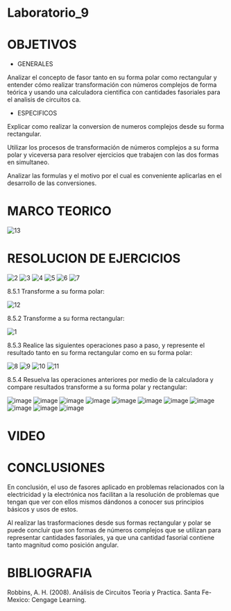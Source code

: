 # Laboratorio_9
# OBJETIVOS
* GENERALES

Analizar el concepto de fasor tanto en su forma polar como rectangular y entender cómo realizar transformación con números complejos de forma teórica y usando una calculadora cientifica con cantidades fasoriales para el analisis de circuitos ca.

* ESPECIFICOS

Explicar como realizar la conversion de numeros complejos desde su forma rectangular.

Utilizar los procesos de transformación de números complejos a su forma polar y viceversa para resolver ejercicios que trabajen con las dos formas en simultaneo.

Analizar las formulas y el motivo por el cual es conveniente aplicarlas en el desarrollo de las conversiones.
# MARCO TEORICO

![13](https://user-images.githubusercontent.com/85193519/133292711-8c64e02c-59f8-42a1-97f5-155926c09e4a.jpg)

# RESOLUCION DE EJERCICIOS
![2](https://user-images.githubusercontent.com/85193519/133291805-b39b5885-992c-4a25-b723-5467623c722d.jpg)
![3](https://user-images.githubusercontent.com/85193519/133291818-8575296d-285f-4c1c-b409-8ffb06aa0ef1.jpg)
![4](https://user-images.githubusercontent.com/85193519/133291837-cef87a39-36de-4909-9473-0b563cc1a3b4.jpg)
![5](https://user-images.githubusercontent.com/85193519/133291860-3acb5315-7423-4e9c-8c89-e572002e55d9.jpg)
![6](https://user-images.githubusercontent.com/85193519/133291877-bf6df15e-2adf-49f7-a698-310e54a0d4ca.jpg)
![7](https://user-images.githubusercontent.com/85193519/133291908-6e115544-65b1-4fa9-bb19-e9af9478e5ea.jpg)

8.5.1 Transforme a su forma polar:

![12](https://user-images.githubusercontent.com/85193519/133292198-dbece260-c223-4a05-9484-d19525f71895.jpg)

8.5.2 Transforme a su forma rectangular:

![1](https://user-images.githubusercontent.com/85193519/133176583-81bd733d-2ed1-444e-99b7-f6008cbf7d04.jpg)

8.5.3 Realice las siguientes operaciones paso a paso, y represente el resultado tanto en su forma rectangular como en su forma polar:

![8](https://user-images.githubusercontent.com/85193519/133291941-c1d90fdb-304e-4aad-9280-a1740f4e3050.jpg)
![9](https://user-images.githubusercontent.com/85193519/133291983-0401445a-49ec-4e4e-a7d0-92b021eac3e3.jpg)
![10](https://user-images.githubusercontent.com/85193519/133291999-0b098faf-fe68-42d8-9a8a-4210ea9afa60.jpg)
![11](https://user-images.githubusercontent.com/85193519/133292015-75d44f01-7283-49f4-a899-4a28071820da.jpg)

8.5.4 Resuelva las operaciones anteriores por medio de la calculadora y compare resultados transforme a su forma polar y rectangular:

![image](https://user-images.githubusercontent.com/85193519/133295830-39c07cb3-d3a5-4a8d-9e0d-1c88c24e1439.png)
![image](https://user-images.githubusercontent.com/85193519/133295887-49e855ca-10db-44d4-ae3e-34d1a2f2d485.png)
![image](https://user-images.githubusercontent.com/85193519/133295913-02ce245f-7a68-4c59-b722-ab63db7460b5.png)
![image](https://user-images.githubusercontent.com/85193519/133295959-260be4fc-293e-45f0-9bfc-88983dab86bf.png)
![image](https://user-images.githubusercontent.com/85193519/133296936-04155ae9-003f-4f8f-8229-f3ff3ba2d2b4.png)
![image](https://user-images.githubusercontent.com/85193519/133296965-f0e84e35-d02b-4894-9f92-1826195c9fda.png)
![image](https://user-images.githubusercontent.com/85193519/133296995-10a18b25-9647-41a0-8e33-2c6c102f5fef.png)
![image](https://user-images.githubusercontent.com/85193519/133297017-1fffc17a-e9ca-49cf-9db9-2e12b4fe63cb.png)
![image](https://user-images.githubusercontent.com/85193519/133302576-398733c4-1249-401d-871f-ddd2d2d7a761.png)
![image](https://user-images.githubusercontent.com/85193519/133302596-f6c2a0a4-92d1-441d-8366-47e863c28aa0.png)
![image](https://user-images.githubusercontent.com/85193519/133302610-7ab8de7b-bb6c-459c-be6e-b23e3782f63c.png)

# VIDEO

# CONCLUSIONES

En conclusión, el uso de fasores aplicado en problemas relacionados con la electricidad y la electrónica nos facilitan a la resolución de problemas que tengan que ver con ellos mismos dándonos a conocer sus principios básicos y usos de estos.

Al realizar las trasformaciones desde sus formas rectangular y polar se puede concluir que son formas de números complejos que se utilizan para representar cantidades fasoriales, ya que una cantidad fasorial contiene tanto magnitud como posición angular.


# BIBLIOGRAFIA
Robbins, A. H. (2008). Análisis de Circuitos Teoria y Practica. Santa Fe-Mexico: Cengage Learning.
